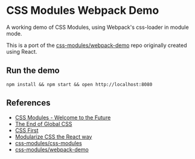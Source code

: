 # CSS Modules Webpack Demo

A working demo of CSS Modules, using Webpack's css-loader in module mode.

This is a port of the [css-modules/webpack-demo](https://github.com/css-modules/webpack-demo) repo originally created using React.

## Run the demo

```
npm install && npm start && open http://localhost:8080
```

## References
- [CSS Modules - Welcome to the Future](http://glenmaddern.com/articles/css-modules)
- [The End of Global CSS](https://medium.com/seek-ui-engineering/the-end-of-global-css-90d2a4a06284#.lyyk3sn0a)
- [CSS First](http://keithjgrant.com/posts/css-first.html)
- [Modularize CSS the React way](https://medium.com/@jviereck/modularise-css-the-react-way-1e817b317b04#.45hy5utqz)
- [css-modules/css-modules](https://github.com/css-modules/css-modules)
- [css-modules/webpack-demo](https://github.com/css-modules/webpack-demo)
